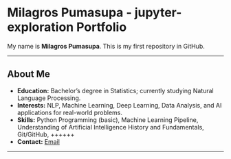 # Milagros Pumasupa - jupyter-exploration Portfolio
My name is **Milagros Pumasupa**. This is my first repository in GitHub.

---
## About Me
- **Education:** Bachelor’s degree in Statistics; currently studying Natural Language Processing.
- **Interests:** NLP, Machine Learning, Deep Learning, Data Analysis, and AI applications for real-world problems.
- **Skills:** Python Programming (basic), Machine Learning Pipeline, Understanding of Artificial Intelligence History and Fundamentals, Git/GitHub, ++++++
- **Contact:** [Email](mailto:milagrospumasupa@gmail.com)
---
